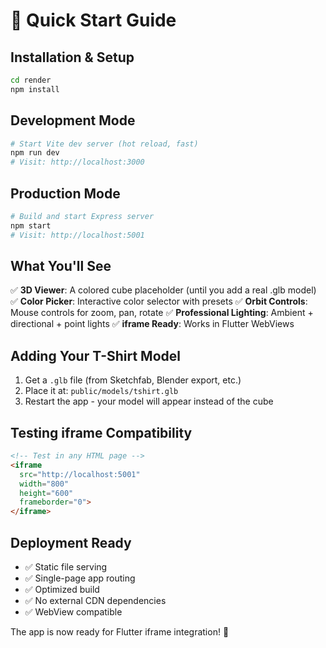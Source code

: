 # 🚀 Quick Start Guide

## Installation & Setup

```bash
cd render
npm install
```

## Development Mode

```bash
# Start Vite dev server (hot reload, fast)
npm run dev
# Visit: http://localhost:3000
```

## Production Mode

```bash
# Build and start Express server
npm start
# Visit: http://localhost:5001
```

## What You'll See

✅ **3D Viewer**: A colored cube placeholder (until you add a real .glb model)
✅ **Color Picker**: Interactive color selector with presets
✅ **Orbit Controls**: Mouse controls for zoom, pan, rotate
✅ **Professional Lighting**: Ambient + directional + point lights
✅ **iframe Ready**: Works in Flutter WebViews

## Adding Your T-Shirt Model

1. Get a `.glb` file (from Sketchfab, Blender export, etc.)
2. Place it at: `public/models/tshirt.glb`
3. Restart the app - your model will appear instead of the cube

## Testing iframe Compatibility

```html
<!-- Test in any HTML page -->
<iframe 
  src="http://localhost:5001" 
  width="800" 
  height="600"
  frameborder="0">
</iframe>
```

## Deployment Ready

- ✅ Static file serving
- ✅ Single-page app routing
- ✅ Optimized build
- ✅ No external CDN dependencies
- ✅ WebView compatible

The app is now ready for Flutter iframe integration! 🎉